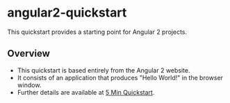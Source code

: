 # angular2-quickstart

This quickstart provides a starting point for Angular 2 projects.

## Overview

* This quickstart is based entirely from the Angular 2 website.
* It consists of an application that produces "Hello World!" in the browser window.
* Further details are available at [5 Min Quickstart](http://nodejs.org).
